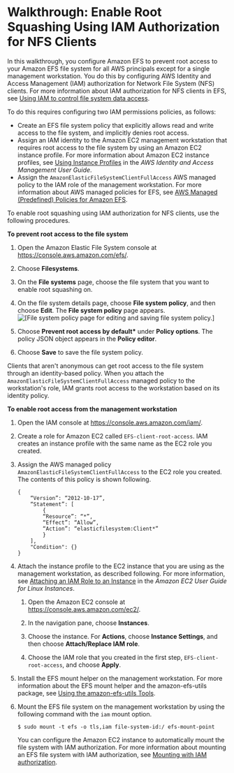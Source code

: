 # Walkthrough: Enable Root Squashing Using IAM Authorization for NFS Clients<a name="enable-root-squashing"></a>

In this walkthrough, you configure Amazon EFS to prevent root access to your Amazon EFS file system for all AWS principals except for a single management workstation\. You do this by configuring AWS Identity and Access Management \(IAM\) authorization for Network File System \(NFS\) clients\. For more information about IAM authorization for NFS clients in EFS, see [Using IAM to control file system data access](iam-access-control-nfs-efs.md)\. 

To do this requires configuring two IAM permissions policies, as follows:
+ Create an EFS file system policy that explicitly allows read and write access to the file system, and implicitly denies root access\.
+ Assign an IAM identity to the Amazon EC2 management workstation that requires root access to the file system by using an Amazon EC2 instance profile\. For more information about Amazon EC2 instance profiles, see [Using Instance Profiles](https://docs.aws.amazon.com/IAM/latest/UserGuide/id_roles_use_switch-role-ec2_instance-profiles.html) in the *AWS Identity and Access Management User Guide*\.
+ Assign the `AmazonElasticFileSystemClientFullAccess` AWS managed policy to the IAM role of the management workstation\. For more information about AWS managed policies for EFS, see [AWS Managed \(Predefined\) Policies for Amazon EFS](access-control-managing-permissions.md#access-policy-examples-aws-managed)\.

To enable root squashing using IAM authorization for NFS clients, use the following procedures\.

**To prevent root access to the file system**

1. Open the Amazon Elastic File System console at [https://console\.aws\.amazon\.com/efs/](https://console.aws.amazon.com/efs/)\.

1. Choose **Filesystems**\.

1. On the **File systems** page, choose the file system that you want to enable root squashing on\.

1. On the file system details page, choose **File system policy**, and then choose **Edit**\. The **File system policy** page appears\.  
![\[File system policy page for editing and saving file system policy.\]](http://docs.aws.amazon.com/efs/latest/ug/images/console2-disable-root-access.png)

1. Choose **Prevent root access by default\*** under **Policy options**\. The policy JSON object appears in the **Policy editor**\.

1. Choose **Save** to save the file system policy\.

Clients that aren't anonymous can get root access to the file system through an identity\-based policy\. When you attach the `AmazonElasticFileSystemClientFullAccess` managed policy to the workstation's role, IAM grants root access to the workstation based on its identity policy\.

**To enable root access from the management workstation**

1. Open the IAM console at [https://console\.aws\.amazon\.com/iam/](https://console.aws.amazon.com/iam/)\.

1. Create a role for Amazon EC2 called `EFS-client-root-access`\. IAM creates an instance profile with the same name as the EC2 role you created\.

1. Assign the AWS managed policy `AmazonElasticFileSystemClientFullAccess` to the EC2 role you created\. The contents of this policy is shown following\.

   ```
   {
       “Version”: “2012-10-17”,
       “Statement”: [
           {
           “Resource”: “*”,
           “Effect”: “Allow”,
           “Action”: “elasticfilesystem:Client*”
           }
       ],
       "Condition": {}
   }
   ```

1. Attach the instance profile to the EC2 instance that you are using as the management workstation, as described following\. For more information, see [Attaching an IAM Role to an Instance](https://docs.aws.amazon.com/AWSEC2/latest/UserGuide/iam-roles-for-amazon-ec2.html#attach-iam-role) in the *Amazon EC2 User Guide for Linux Instances*\.

   1. Open the Amazon EC2 console at [https://console\.aws\.amazon\.com/ec2/](https://console.aws.amazon.com/ec2/)\.

   1. In the navigation pane, choose **Instances**\.

   1. Choose the instance\. For **Actions**, choose **Instance Settings**, and then choose **Attach/Replace IAM role**\.

   1. Choose the IAM role that you created in the first step, `EFS-client-root-access`, and choose **Apply**\.

1. Install the EFS mount helper on the management workstation\. For more information about the EFS mount helper and the amazon\-efs\-utils package, see [Using the amazon\-efs\-utils Tools](using-amazon-efs-utils.md)\.

1. Mount the EFS file system on the management workstation by using the following command with the `iam` mount option\.

   ```
   $ sudo mount -t efs -o tls,iam file-system-id:/ efs-mount-point
   ```

   You can configure the Amazon EC2 instance to automatically mount the file system with IAM authorization\. For more information about mounting an EFS file system with IAM authorization, see [Mounting with IAM authorization](mounting-fs-mount-helper.md#mounting-IAM-option)\.